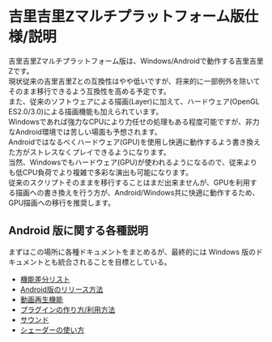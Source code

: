 # 吉里吉里Zマルチプラットフォーム版仕様/説明
吉里吉里Zマルチプラットフォーム版は、Windows/Androidで動作する吉里吉里Zです。  
現状従来の吉里吉里Zとの互換性はやや低いですが、将来的に一部例外を除いてそのまま移行できるよう互換性を高める予定です。  
また、従来のソフトウェアによる描画(Layer)に加えて、ハードウェア(OpenGL ES2.0/3.0)による描画機能も加えられています。  
Windowsであれば強力なCPUにより力任せの処理もある程度可能ですが、非力なAndroid環境では苦しい場面も予想されます。  
Androidではなるべくハードウェア(GPU)を使用し快適に動作するよう書き換えた方がストレスなくプレイできるようになります。  
当然、Windowsでもハードウェア(GPU)が使われるようになるので、従来よりも低CPU負荷でより複雑で多彩な演出も可能になります。  
従来のスクリプトそのままを移行することはまだ出来ませんが、GPUを利用する描画への書き換えを行う方が、Android/Windows共に快適に動作するため、GPU描画への移行を推奨します。


## Android 版に関する各種説明

まずはこの場所に各種ドキュメントをまとめるが、最終的には Windows 版のドキュメントとも統合されることを目標としている。

* [機能差分リスト](https://krkrz.github.io/multi_platform_design/android_api.html)
* [Android版のリリース方法](https://krkrz.github.io/multi_platform_design/develop_android.html)
* [動画再生機能](https://krkrz.github.io/multi_platform_design/video_overlay.html)
* [プラグインの作り方/利用方法](https://krkrz.github.io/android_plugins/)
* [サウンド](https://krkrz.github.io/multi_platform_design/audio.html)
* [シェーダーの使い方](https://krkrz.github.io/multi_platform_design/shader_program.html)